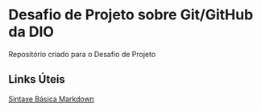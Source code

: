 # Desafio de Projeto sobre Git/GitHub da DIO
Repositório criado para o Desafio de Projeto


## Links Úteis
[Sintaxe Básica Markdown ](https://www.markdownguide.org/basic-syntax/)
